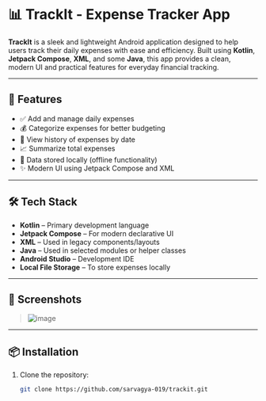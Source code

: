 # 📊 TrackIt - Expense Tracker App

**TrackIt** is a sleek and lightweight Android application designed to help users track their daily expenses with ease and efficiency. Built using **Kotlin**, **Jetpack Compose**, **XML**, and some **Java**, this app provides a clean, modern UI and practical features for everyday financial tracking.

---

## 🚀 Features

- ✅ Add and manage daily expenses
- 💰 Categorize expenses for better budgeting
- 📅 View history of expenses by date
- 📈 Summarize total expenses
- 📁 Data stored locally (offline functionality)
- ✨ Modern UI using Jetpack Compose and XML

---

## 🛠️ Tech Stack

- **Kotlin** – Primary development language  
- **Jetpack Compose** – For modern declarative UI  
- **XML** – Used in legacy components/layouts  
- **Java** – Used in selected modules or helper classes  
- **Android Studio** – Development IDE  
- **Local File Storage** – To store expenses locally

---

## 📸 Screenshots

> ![image](https://github.com/user-attachments/assets/94314663-cc13-4612-a49a-0de896cf565a)


---

## 📦 Installation

1. Clone the repository:

   ```bash
   git clone https://github.com/sarvagya-019/trackit.git
